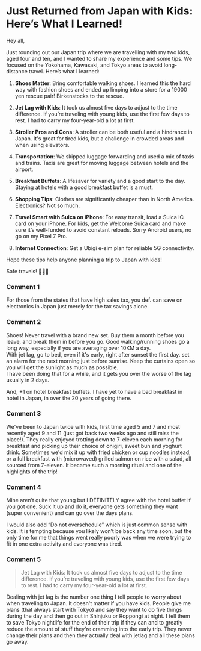 # Just Returned from Japan with Kids: Here’s What I Learned!



Hey all,

Just rounding out our Japan trip where we are travelling with my two kids, aged four and ten, and I wanted to share my experience and some tips. We focused on the Yokohama, Kawasaki, and Tokyo areas to avoid long-distance travel. Here’s what I learned:

1. **Shoes Matter**: Bring comfortable walking shoes. I learned this the hard way with fashion shoes and ended up limping into a store for a 19000 yen rescue pair! Birkenstocks to the rescue.

2. **Jet Lag with Kids**: It took us almost five days to adjust to the time difference. If you’re traveling with young kids, use the first few days to rest. I had to carry my four-year-old a lot at first.

3. **Stroller Pros and Cons**: A stroller can be both useful and a hindrance in Japan. It's great for tired kids, but a challenge in crowded areas and when using elevators.

4. **Transportation**: We skipped luggage forwarding and used a mix of taxis and trains. Taxis are great for moving luggage between hotels and the airport.

5. **Breakfast Buffets**: A lifesaver for variety and a good start to the day. Staying at hotels with a good breakfast buffet is a must.

6. **Shopping Tips**: Clothes are significantly cheaper than in North America. Electronics? Not so much.

7. **Travel Smart with Suica on iPhone**: For easy transit, load a Suica IC card on your iPhone. For kids, get the Welcome Suica card and make sure it’s well-funded to avoid constant reloads. Sorry Android users, no go on my Pixel 7 Pro.

8. **Internet Connection**: Get a Ubigi e-sim plan for reliable 5G connectivity.

Hope these tips help anyone planning a trip to Japan with kids!

Safe travels! 🌸🗾🚆

### Comment 1

For those from the states that have high sales tax, you def. can save on electronics in Japan just merely for the tax savings alone.

### Comment 2

Shoes!  Never travel with a brand new set.  Buy them a month before you leave, and break them in before you go.  Good walking/running shoes go a long way, especially if you are averaging over 10KM a day.  
With jet lag, go to bed, even if it's early, right after sunset the first day.  set an alarm for the next morning just before sunrise.  Keep the curtains open so you will get the sunlight as much as possible.  
I have been doing that for a while, and it gets you over the worse of the lag usually in 2 days.

And, +1 on hotel breakfast buffets.  I have yet to have a bad breakfast in hotel in Japan, in over the 20 years of going there.

### Comment 3

We've been to Japan twice with kids, first time aged 5 and 7 and most recently aged 9 and 11 (just got back two weeks ago and still miss the place!). They really enjoyed trotting down to 7-eleven each morning for breakfast and picking up their choice of onigiri, sweet bun and yoghurt drink. Sometimes we'd mix it up with fried chicken or cup noodles instead, or a full breakfast with (microwaved) grilled salmon on rice with a salad, all sourced from 7-eleven. It became such a morning ritual and one of the highlights of the trip!

### Comment 4

Mine aren’t quite that young but I DEFINITELY agree with the hotel buffet if you got one. Suck it up and do it, everyone gets something they want (super convenient) and can go over the days plans. 

I would also add “Do not overschedule” which is just common sense with kids. It is tempting because you likely won’t be back any time soon, but the only time for me that things went really poorly was when we were trying to fit in one extra activity and everyone was tired.

### Comment 5

>Jet Lag with Kids: It took us almost five days to adjust to the time difference. If you’re traveling with young kids, use the first few days to rest. I had to carry my four-year-old a lot at first.  


Dealing with jet lag is the number one thing I tell people to worry about when traveling to Japan. It doesn't matter if you have kids. People give me plans (that always start with Tokyo) and say they want to do five things during the day and then go out in Shinjuku or Roppongi at night. I tell them to save Tokyo nightlife for the end of their trip if they can and to greatly reduce the amount of stuff they're cramming into the early trip. They never change their plans and then they actually deal with jetlag and all these plans go away.

